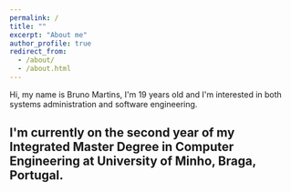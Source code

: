 ```yaml
---
permalink: /
title: ""
excerpt: "About me"
author_profile: true
redirect_from:
  - /about/
  - /about.html
---
```


Hi, my name is Bruno Martins, I'm 19 years old and I'm interested in both systems administration and software engineering.

I'm currently on the second year of my Integrated Master Degree in Computer Engineering at University of Minho, Braga, Portugal.
------
